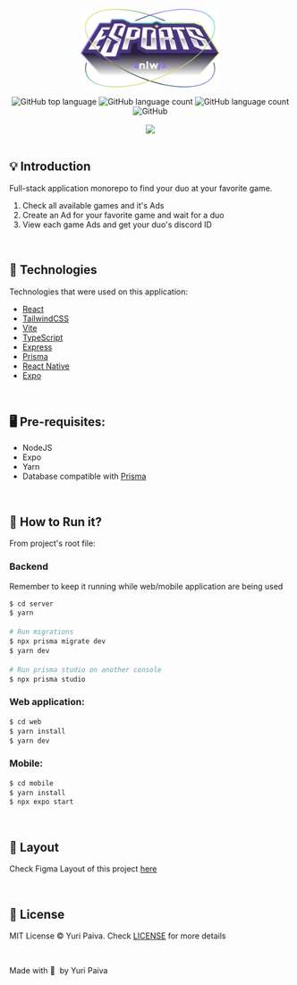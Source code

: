 <p align="center">
   <img src="./web/src/assets/logo.svg" alt="Logo Next Level Week E-Sports" width="250px"/>
</p>

<p align="center">
  <img alt="GitHub top language" src="https://img.shields.io/github/languages/top/yuriqpaiva/feedget?color=blue">

  <img alt="GitHub language count" src="https://img.shields.io/github/last-commit/yuriqpaiva/nlw-esports?color=blueviolet">

  <img alt="GitHub language count" src="https://img.shields.io/github/languages/count/yuriqpaiva/feedget?color=green">

  <img alt="GitHub" src="https://img.shields.io/github/license/yuriqpaiva/feedget?color=red">
</p>

<div align="center">
<img align="center" src="https://i.ibb.co/F6Ts2h4/Capa.png" />
</div>
<br>

## 💡 Introduction

Full-stack application monorepo to find your duo at your favorite game.

1. Check all available games and it's Ads
2. Create an Ad for your favorite game and wait for a duo
3. View each game Ads and get your duo's discord ID

<br>

## 🧪 Technologies

Technologies that were used on this application:

- [React](https://reactjs.org)
- [TailwindCSS](https://tailwindcss.com)
- [Vite](https://vitejs.dev)
- [TypeScript](https://www.typescriptlang.org)
- [Express](https://expressjs.com/pt-br)
- [Prisma](https://www.prisma.io)
- [React Native](https://reactnative.dev/)
- [Expo](https://expo.dev/)

<br>

## 🖥 Pre-requisites:

- NodeJS
- Expo
- Yarn
- Database compatible with [Prisma](https://www.prisma.io)

<br/>

## 🚀 How to Run it?

From project's root file:

### Backend

Remember to keep it running while web/mobile application are being used

```sh
$ cd server
$ yarn

# Run migrations
$ npx prisma migrate dev
$ yarn dev

# Run prisma studio on another console
$ npx prisma studio
```

### Web application:

```sh
$ cd web
$ yarn install
$ yarn dev
```

### Mobile:

```sh
$ cd mobile
$ yarn install
$ npx expo start
```

<br/>

## 🔖 Layout

Check Figma Layout of this project [here](https://www.figma.com/community/file/1150897317533332617)

<br>

## 📝 License

MIT License © Yuri Paiva. Check [LICENSE](LICENSE.md) for more details

<br>

Made with 💜 &nbsp;by Yuri Paiva
